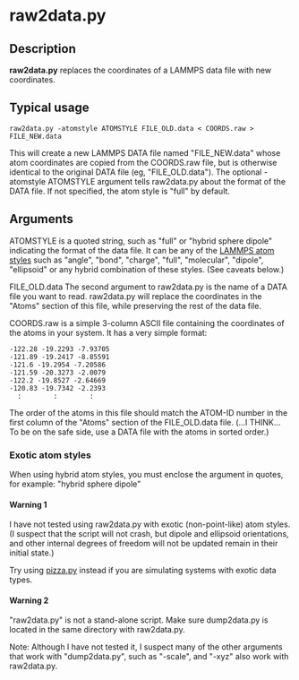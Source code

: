 raw2data.py
===========

## Description

**raw2data.py** replaces the coordinates of a LAMMPS data file with new coordinates.

## Typical usage
```
raw2data.py -atomstyle ATOMSTYLE FILE_OLD.data < COORDS.raw > FILE_NEW.data
```

This will create a new LAMMPS DATA file named "FILE_NEW.data" whose atom
coordinates are copied from the COORDS.raw file, but is otherwise identical
to the original DATA file (eg, "FILE_OLD.data").  The optional
-atomstyle ATOMSTYLE argument tells raw2data.py about the format of the DATA
file.  If not specified, the atom style is "full" by default.


## Arguments

ATOMSTYLE is a quoted string, such as "full" or "hybrid sphere dipole"
indicating the format of the data file.  It can be any of the
[LAMMPS atom styles](https://docs.lammps.org/atom_style.html)
such as "angle", "bond", "charge", "full", "molecular", "dipole", "ellipsoid"
or any hybrid combination of these styles.  (See caveats below.)

FILE_OLD.data
The second argument to raw2data.py is the name of a DATA file you want to read.
raw2data.py will replace the coordinates in the "Atoms" section of this file,
while preserving the rest of the data file.

COORDS.raw is a simple 3-column ASCII file containing the coordinates of the
atoms in your system.  It has a very simple format:
```
-122.28 -19.2293 -7.93705
-121.89 -19.2417 -8.85591
-121.6 -19.2954 -7.20586
-121.59 -20.3273 -2.0079
-122.2 -19.8527 -2.64669
-120.83 -19.7342 -2.2393
  :        :        :
```
The order of the atoms in this file should match the ATOM-ID number in the
first column of the "Atoms" section of the FILE_OLD.data file.
(...I THINK...
 To be on the safe side, use a DATA file with the atoms in sorted order.)

### Exotic atom styles
   When using hybrid atom styles, you must enclose the argument in quotes,
for example: "hybrid sphere dipole"

#### Warning 1

I have not tested using raw2data.py with exotic (non-point-like)
atom styles.  (I suspect that the script will not crash, but dipole
and ellipsoid orientations, and other internal degrees of freedom will
not be updated remain in their initial state.)

Try using [pizza.py](http://pizza.sandia.gov/doc/Manual.html)
instead if you are simulating systems with exotic data types.

#### Warning 2
"raw2data.py" is not a stand-alone script.
Make sure dump2data.py is located in the same directory with raw2data.py.

Note: Although I have not tested it, I suspect many of the other arguments that
work with "dump2data.py", such as "-scale", and "-xyz" also work with raw2data.py.
